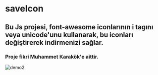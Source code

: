 # saveIcon
## Bu Js projesi, font-awesome iconlarının i tagını veya unicode'unu kullanarak, bu iconları değiştirerek indirmenizi sağlar.
### Proje fikri Muhammet Karakök'e aittir.
![demo2](https://user-images.githubusercontent.com/101711642/221005590-7fb4ffc9-bb27-4f2b-8e7a-53aa53bb6bf4.png)
